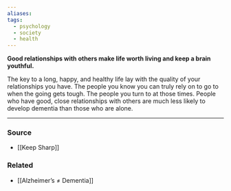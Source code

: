 ```yaml
---
aliases: 
tags:
  - psychology
  - society
  - health
---
```

**Good relationships with others make life worth living and keep a brain youthful.**

The key to a long, happy, and healthy life lay with the quality of your relationships you have. The people you know you can truly rely on to go to when the going gets tough. The people you turn to at those times. People who have good, close relationships with others are much less likely to develop dementia than those who are alone.

---

### Source
- [[Keep Sharp]]

### Related
- [[Alzheimer’s ≠ Dementia]]